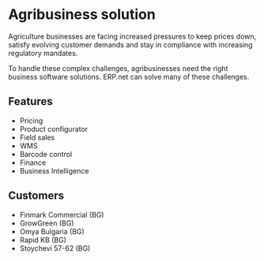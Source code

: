 # Agribusiness solution

Agriculture businesses are facing increased pressures to keep prices down, satisfy evolving customer demands and stay in compliance with increasing regulatory mandates.

To handle these complex challenges, agribusinesses need the right business software solutions. ERP.net can solve many of these challenges.


## Features

* Pricing
* Product configurator
* Field sales
* WMS
* Barcode control
* Finance
* Business Intelligence


## Customers

* Finmark Commercial (BG)
* GrowGreen (BG)
* Omya Bulgaria (BG)
* Rapid KB (BG)
* Stoychevi 57-62 (BG)
